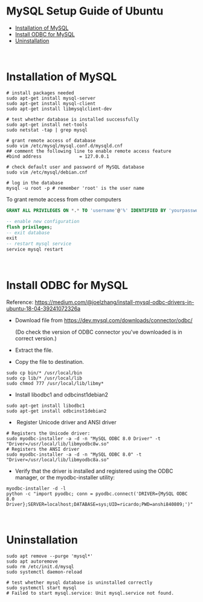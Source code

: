 # MySQL Setup Guide of Ubuntu

* [Installation of MySQL](#Installation-of-MySQL)
* [Install ODBC for MySQL](#Install-ODBC-for-MySQL)
* [Uninstallation](#Uninstallation)

<br>

# Installation of MySQL

```shell
# install packages needed
sudo apt-get install mysql-server
sudo apt-get install mysql-client
sudo apt-get install libmysqlclient-dev

# test whether database is installed successfully
sudo apt-get install net-tools
sudo netstat -tap | grep mysql

# grant remote access of database
sudo vim /etc/mysql/mysql.conf.d/mysqld.cnf
## comment the following line to enable remote access feature
#bind address              = 127.0.0.1

# check default user and password of MySQL database
sudo vim /etc/mysql/debian.cnf

# log in the database
mysql -u root -p # remember 'root' is the user name
```

To grant remote access from other computers

```sql
GRANT ALL PRIVILEGES ON *.* TO 'username'@'%' IDENTIFIED BY 'yourpassword' WITH GRANT OPTION;

-- enable new configuration
flush privileges;  
-- exit database
exit
-- restart mysql service
service mysql restart
```

<br>

# Install ODBC for MySQL

Reference: https://medium.com/@joelzhang/install-mysql-odbc-drivers-in-ubuntu-18-04-39241072326a

* Download file from https://dev.mysql.com/downloads/connector/odbc/

  (Do check the version of ODBC connector you've downloaded is in correct version.)

* Extract the file.

* Copy the file to destination.

```shell
sudo cp bin/* /usr/local/bin
sudo cp lib/* /usr/local/lib
sudo chmod 777 /usr/local/lib/libmy*
```

* Install libodbc1 and odbcinst1debian2

```shell
sudo apt-get install libodbc1
sudo apt-get install odbcinst1debian2
```

* ​	Register Unicode driver and ANSI driver

```shell
# Registers the Unicode driver:
sudo myodbc-installer -a -d -n "MySQL ODBC 8.0 Driver" -t "Driver=/usr/local/lib/libmyodbc8w.so"
# Registers the ANSI driver
sudo myodbc-installer -a -d -n "MySQL ODBC 8.0" -t "Driver=/usr/local/lib/libmyodbc8a.so"
```

* Verify that the driver is installed and registered using the ODBC manager, or the myodbc-installer utility: 

```shell
myodbc-installer -d -l
python -c "import pyodbc; conn = pyodbc.connect('DRIVER={MySQL ODBC 8.0 Driver};SERVER=localhost;DATABASE=sys;UID=ricardo;PWD=anshi840809;')"
```

<br>

# Uninstallation

```Shell
sudo apt remove --purge 'mysql*'
sudo apt autoremove
sudo rm /etc/init.d/mysql
sudo systemctl daemon-reload 
```

```shell
# test whether mysql database is uninstalled correctly
sudo systemctl start mysql
# Failed to start mysql.service: Unit mysql.service not found.
```

